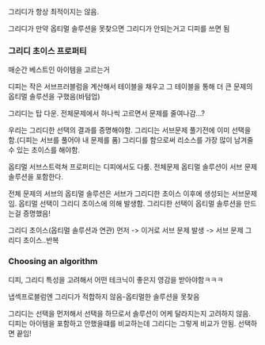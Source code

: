 그리디가 항상 최적이지는 않음.

그리디가 만약 옵티멀 솔루션을 못찾으면 그리디가 안되는거고 디피를 쓰면 됨

### 그리디 초이스 프로퍼티

매순간 베스트인 아이템을 고르는거

디피는 작은 서브프러블럼을 계산해서 테이블을 채우고 그 테이블을 통해 더 큰 문제의 옵티멀 솔루션을 구했음(바텀업)

그리디는 탑 다운. 전체문제에서 하나씩 고르면서 문제를 줄여나감...?

우리는 그리디한 선택의 결과를 증명해야함.
그리디는 서브문제 풀기전에 이미 선택을 함.(디피는 서브를 풀어야 내 문제를 품)
그리디를 함으로써 리소스를 가장 많이 남겨줄 수 있는 초이스를 해야함.

옵티멀 서브스트럭쳐 프로퍼티는 디피에서도 다룸. 전체문제 옵티멀 솔루션이 서브 문제 솔루션을 포함한다.

전체 문제의 서브의 옵티멀 솔루션은 서브가 그리디한 초이스 이후에 생성되는 서브문제임. 옵티멀 선택이 그리디 초이스에 의해 발생함. 그리디한 선택이 옵티멀 솔루션을 만드는걸 증명했음!

그리디 초이스(옵티멀 솔루션과 연관) 먼저 -> 이거로 서브 문제 발생 -> 서브 문제 그리디 초이스..반복

### Choosing an algorithm

디피, 그리디 특성을 고려해서 어떤 테크닉이 좋은지 영감을 받아야함ㅋㅋㅋ

냅섹프로블럼엔 그리디가 적합하지 않음-옵티멀한 솔루션을 못찾음

그리디는 선택을 먼저해서 선택을 하므로서 솔루션이 어케 달라지는지 고려하지 않음.
디피는 아이템을 포함하고 안했을떄를 비교하는데 그리디는 그렇게 비교가 안됨. 선택하면 끝임!
